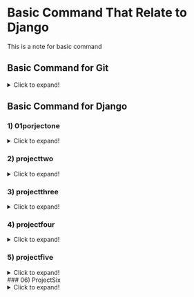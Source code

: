 # Basic Command That Relate to Django

This is a note for basic command

## Basic Command for Git
<details>
  <summary>Click to expand!</summary>
  
### 1) git config
**Utility** : To set your user name and email in the main configuration file.
  
**How to** : To check your name and email type in **_git config --global user.name_** and **_git config --global user.email_**. And to set your new email or name **_git config --global user.name = “Zarif”_** and **_git config --global user.email = “zarif9110@gmail.com”_**
  
### 2) git init
**Utility** : To initialise a git repository for a new or existing project.

**How to** : **_git init_** in the root of your project directory.

### 3) git clone
**Utility :** To copy a git repository from remote source, also sets the remote to original source so that you can pull again.

**How to : _git clone <:clone git url:>_**

### 4) git status
**Utility :** To check the status of files you’ve changed in your working directory, i.e, what all has changed since your last commit.

**How to : _git status_** in your working directory. lists out all the files that have been changed.

### 5) git add
**Utility :** adds changes to stage/index in your working directory.

**How to : _git add ._**

### 6) git commit
**Utility :** commits your changes and sets it to new commit object for your remote.

**How to : _git commit -m ”sweet little commit message”_**

### 7) git push/git pull
**Utility :** Push or Pull your changes to remote. If you have added and committed your changes and you want to push them. Or if your remote has updated and you want those latest changes.

**How to : _git pull <:remote:> <:branch:>_** and **_git push <:remote:> <:branch:>_**

### 8) git branch
**Utility :** Lists out all the branches.

**How to : _git branch_** or **_git branch -a_** to list all the remote branches as well.

### 9) git checkout
**Utility :** Switch to different branches

**How to : _git checkout <:branch:>_** or **_git checkout -b <:branch:>_** if you want to create and switch to a new branch.

### 10) git stash
**Utility :** Save changes that you don’t want to commit immediately.

**How to : _git stash_** in your working directory. **_git stash_** apply if you want to bring your saved changes back.

### 11) git merge
**Utility :** Merge two branches you were working on.

**How to :** Switch to branch you want to merge everything in. **_git merge <:branch_you_want_to_merge:>_**

### 12) git reset
**Utility :** You know when you commit changes that are not complete, this sets your index to the latest commit that you want to work on with.

**How to : _git reset <:mode:> <:COMMIT:>_**

### 13) git remote
**Utility :** To check what remote/source you have or add a new remote.

**How to : _git remote_** to check and list. And **_git remote add <:remote_url:>_**

</details>

## Basic Command for Django

### 1) 01porjectone
<details>
  <summary>Click to expand!</summary>
  
To create a new django project use below command:

**_django-admin startproject helloworld_**

after that, create an app in your project by using below command, your app folder will appear:

**_python manage.py startapp hola_**

At **_settings.py_** file at the main project folder, insert the name of your app in **INSTALLED_APPS**

In **_views.py_** file, you can create a simple httpresponse such as:

```python
from django.Http import HttpResponse
def homePageView(request):
  return HttpResponse('This will shown in the browser')
```
Then, create a **_urls.py_** file in **hola** folder and write the following code:
```python
from django.urls import path
from . import views
urlpatterns = [
    path('', views.homePageView, name='home'),
]
```
to connect the path from hola project, you need to register it in the **_url.py_** at the main app:
```python
urlpatterns = [
    path('admin/', admin.site.urls),
    path('', include('hola.urls')),
]
```
Finally, use command **_python manage.py runserver_** to make sure it is successfull.

</details>

### 2) projecttwo
<details>
  <summary>Click to expand!</summary>
In this project, we want to homepage template. Setup the project, create a new app named **_website_**. Then, create new folder at the base directory named **_templates_**

To connect **_templates_** folder into the main project, in **_setting.py_** , at the **_TEMPLATES_**, insert the following code:
```python
TEMPLATES = [
    {
        'BACKEND': 'django.template.backends.django.DjangoTemplates',
        'DIRS': [os.path.join(BASE_DIR, 'templates')],
        'APP_DIRS': True,
        'OPTIONS': {
            'context_processors': [
                'django.template.context_processors.debug',
                'django.template.context_processors.request',
                'django.contrib.auth.context_processors.auth',
                'django.contrib.messages.context_processors.messages',
            ],
        },
    },
]
```
after that, in **_views.py_** in **website** folder, remove all the existing coding and add the following code.
```python
  from django.views.generic import TemplateView
  class HomePageView(TemplateView):
    template_name = 'home.html'
```
Then, set the path at **_setting.py_** at the main project folder.
```python
path('', include('website.urls')),
```
Then create **_urls.py_** file in the website folder and write this code:
```python
from django.urls import path
from . import views
  urlpatterns = [
    path('', views.HomePageView.as_view(), name='home'),
  ]
```
Runserver to see if it is works.

**Exercise**: Create a aboutus and contact us hmtl with the same step as above

#### Pre built templates
1. Create **_nav.html_** file in template folder. add the following code:
```html
<header>
    <a href=" {% url 'home' %} ">Home</a> | <a href=" {% url 'about' %}">about us</a> | <a href=" {% url 'contact' %}">contact us</a>
</header>
{% block content %}
{% endblock %}
```
2. Then extend the **_nav.html_** page to **_home.html_**, **_about.html_** and **_contact.html_** with the following code: 
```html
{% extends 'nav.html' %}
{% block content %}
<h1>This is my website homepage</h1>
{% endblock %}
```
repeat the 2. step into **_about.html_** page and **_contact.html_** page
</details>

### 3) projectthree
<details>
  <summary>Click to expand!</summary>
In this project, we want to interact with the database.

First, setup a new project, named commandr. And create an app named cmdr. We create a database in **_models.py_** files, then we need to register it in **_admin.py_** file.

to create an initial database based on default setting.

**_python manage.py migrate_** 

create a simple database in **_models.py_** file 
```python
class Cmdr (models.Model):
    text = models.TextField()
```
Then do the below command:

**_python manage.py makemigrations cmdr_**

**_python manage.py migrate cmdr_**

whenever you edit the database in **_models.py_**, you need to make a migration.

Then, we need to generate **admin ID** and **password**. To do that, 

**_python manage.py createsuperuser_**

after that, you can login the admin site

**We need to register our model to admin site**. to do that. go to admin.py file a write this code

```python
from .models import Cmdr
admin.site.register(Cmdr)
```
run the server and you can see that **Cmdr** appear. 

to remove/edit the naming convention in the **Cmdr**, write the following code, in the Cmdr class in **_models.py_**:
```python
def __str__(self):
        return self.text
```
**Showing data to frontend**

write this code in **_views.py_**
```python 
from django.views.generic import ListView
from .models import Cmdr
class homePageView(ListView):
    model = Cmdr
    template_name = 'home.html'
```
then, create a **temlplates** folder and create a **_home.html_**. Setup as we learn before.

To make our data appear in frontend. we need to do something in the **_home.html_**. 
```html
  {% for c in object_list %}
  <li>
    <input type="radio" id="f-option" name="selector">
    <label for="f-option">{{ c }}</label>

    <div class="check"></div>
  </li>
  {% endfor %}
```
the above code will get the data from the **_models.py_** file
</details>
  
### 4) projectfour
<details>
  <summary>Click to expand!</summary>
In this project, the goal is to explore more on static file such as attach bootstrap, css, and javascript file. And also explore more on database interaction.

1) Setup a project name website. and create an app named **articles**.

2) In **_models.py_**, write the following code:
```python
class Article(models.Model):
    author = models.ForeignKey(
        'auth.User',
        on_delete=models.CASCADE,
    )
    title = models.CharField(max_length=200)
    text = models.TextField()
    
    def __str__(self):
        return self.title
```
3) Make a migrations and migrate the database that we just create

**_python manage.py makemigrations articles_**

**_python manage.py migrate articles_**

4) Create a **superuser** so that we can log in the admin panel

5) Register the model into admin file so that it can appear in admin panel
```python
from .models import Article
admin.site.register(Article)
```
6) To setup templates, create a folder named **templates** and create a file named **_home.html_** and **_base.html_**. Then register templates into **_settings.py_** file

7) Create view in a views.py
```python
from django.views.generic import ListView
from . models import Article
class ArticleListView(ListView):
    model = Article
    template_name = 'home.html'
```

8) create a **_urls.py_** in articles folder and insert the the following code:
```python
from django.urls import path
from . import views
urlpatterns = [
    path('', views.ArticleListView.as_view(), name='home.html'),
]
```

9) in urls.py in main project, create a path for articles.
```python
from django.contrib import admin
from django.urls import path, include
urlpatterns = [
    path('admin/', admin.site.urls),
    path('', include('articles.urls')),
]
```
10) In **_base.html_** file. insert the following code:
```html
<!DOCTYPE html>
<html lang="en">
<head>
    <meta charset="UTF-8">
    <meta name="viewport" content="width=device-width, initial-scale=1.0">
    <title>Zarif's Personal Blog</title>
</head>
<body>
    <div class="container">
        {% block content %}        
        {% endblock %}
    </div>
</body>
</html>
```

11) In **_home.html_** file. Insert the following code: Then runserver
```html
{% extends 'base.html' %}
{% block content %}
{% for arti in object_list %}
    <div class="article">
        <h3><a href="">{{ arti.title }}</a></h3>
        <p>{{ arti.text }}</p>
    </div>
{% endfor %}
{% endblock %}
```
12) Now, it is time to learn how to link with static files such as css file. first, create **static** folder at base dir. inside static folder, create a css folder. then create a **_basestyles.css_** file. make any css code as you want.

13)Then we need to register static folder. To do that, go to **_settings.py_** file. add this code at the bottom:
```python
STATICFILES_DIRS = [os.path.join(BASE_DIR, 'static')]
```
14) Then go to **_base.html_** file, add **_{% load static %}_** at the very top of the file. Then add below code to link with css.
```html
<link rel="stylesheet" href="{% static 'css/basestyles.css' %}">
```
15) To make URL unique, means when user click article title, it will link to detail page. to that creata a new class in **_views.py_**
```python
class ArticleDetailView(DetailView):
    model = Article
    template_name = 'detail.html'
    context_object_name = 'object_list'
```
16) In **_urls.py_**, register this new view. but this time using a unique primary key.
```python
path('article/<int:pk>', views.ArticleDetailView.as_view(), name='article_page'),
```
17) Create a new html named **_detail.html_** and insert following codes
```html
{% extends 'base.html' %}
{% block content %}
<div class="dettails">
    <h2>{{ object_list.title }}</h2>
    <p>{{ object_list.text }}</p>
</div>
{% endblock %}
```
18) at **_home.html_** add a link to a detail.html with unique pk.
```html
<h3><a href="{% url 'article_page' arti.pk %}">{{ arti.title }}</a></h3>
```
</details>

### 5) projectfive
<details>
  <summary>Click to expand!</summary>
In this project, we will learn how to handle user input via forms. Templates and static files are already provided, so we don't need to do it from scratch. 

1) The first step is to create a project name **_mywebsite_** and create a app named **_videorequest_**. Then register your in **_settings.py_**. Then as usual need to migrate the app.

2) In the **_urls.py_**, include path for videorequest's urls.
```python
path('videorequest/', include('videorequest.urls'))
```
3) Create a **_urls.py_** in the videorequest folder. 
```python
from . import views
path('', views.index, name='index'),
path('', views.vrform, name='vrform')
```
4) Then, we need to prepare our model. In **_models.py_**
```python 
from django.utilis import timezone
class Video(models.Model):
  videotitle = models.CharField(max_length=30)
  videodesc = models.TextField()
  date_added = models.DateTimeField(default=timezone.now)
  
  def __str__(self):
    return 'Name: {}, ID: {}'.format(self.title, self.id)
```
5) Then register it in **_admin.py_** file

6) Next, create a new folder with subfolder named in **_videorequest_**:

    i)  **_templates_** > **_videorequest_**  
    ii) **_static_** > **_videorequest_**

7) Insert css files into ii) and html files into i)

8) In **_views.py_**
```python
def index (request):
  return render (request, 'videorequest/index.html')
def vrform (request):
  return render (request, 'videorequest/vrform.html')
```
At this point, you can runserver but we are missing a static files. To load static files, we need to do something at html files.

9) At the top of **_index.html_** file add **_{% load static %}_** command.

10) At bootsratp and css link, change it to:
```html
<link href="{% static 'videorequest/bootstrap.min.css' %}" rel="stylesheet">
<link href="{% static 'videorequest/theme.css' %}" rel="stylesheet">
```
11) Repeat step 9 and 10 for **_vrform.html_**

12) Setup a superuser and runserver to test. Add something in database

13) **Fetching data from database**. Fetch data from database to **_index.html_** first. In **_views.py_** file, add below code in the index function. Do not forget to import model
```python
def index(request):
    videos = Video.objects.order_by('-date_added')
    context = {'videos':videos}
    return render(request, 'videorequest/index.html', context)
```
14) At **_index.html_** file, insert the following code.
```html
{% for v in videos %}
      <div class="page-header">
        <h1>{{ v.videotitle }}</h1>
      </div>
      <div class="well">
        <p>{{ v.videodesc }}</p>
      </div>
      {% endfor %}
```
15) **Interaction with Django Form**. First, creata **_forms.py_** file in **videorequest** folder, and enter the following code.
```python
from django import forms
class VideoForm(forms.Form):
    videoname = forms.CharField(max_length=20,
        widget=forms.TextInput(attrs={
            'class':'form-control',
            'placeholder': 'Name',
            'id': 'inputName'
        }))
    videodesc = forms.CharField(widget=forms.Textarea(attrs={
        'class': 'form-control',
        'rows': '5',
        'id': 'comment',
        'placeholder': 'comment'
    }))
```
16) In the **_vrform.html_**, Insert the following code:
```html
 <form class="form-signin" method="POST" action="{% url 'vrform' %}">
        {% csrf_token %}
        <h4 class="form-signin-heading">Add your video request here</h4>
        <div class="form-group">
          <label for="inputName" class="sr-only">Video title</label>
          {{ form.videoname }}
        </div>
        <div class="form-group">
          <label for="comment" class="sr-only">Details to be discussed in video</label>
          {{ form.videodesc }}
        </div>
        <button class="btn btn-lg btn-success btn-block" type="submit">Submit</button>
      </form>
```
17) **Taking input from user and storing it in database**. In the **_views.py_** insert the following code in **vrform** function:
```python
def vrform(request):
    if request.method == 'POST':
        form = VideoForm(request.POST)

        if form.is_valid():
            new_req = Video(videotitle=request.POST['videoname'], videodesc=request.POST['videodesc'])
            new_req.save()
            return redirect('index')
    else:
        form = VideoForm()
    
    context = {'form': form}
    return render (request, 'videorequest/vrform.html', context)
```
finally, runserver to see in the browser.
</details>
### 06) ProjectSix

<details>
  <summary>Click to expand!</summary>
In this project, we will learn CRUD (Create, Read, Update and Delete) concept. Copy and paste website folder from project four.

1) **Create a new Article.** First, create a new template name **_article_new.html_** in templates folder and enter the following code.
```html
{% extends 'base.html' %}


{% block content %}
<h3>This is an Update Article Page</h3>
<form action="" method="post">
    {% csrf_token %}
    {{ form.as_p }}
    <input type="submit" value="save">
</form>
{% endblock %}
```
2) Then, create a new path for this template in **_urls.py_**
```python
path('article/new/', views.ArticleCreateView.as_view(), name='article_new' )
```
3) In **_views.py_** create a new class name ArticleCreateView. Dont forget to import CreateView. Then enter the following code.
```python
from django.views.generic.edit import CreateView, UpdateView, DeleteView
class ArticleCreateView(CreateView):
    model = Article
    template_name = 'article_new.html'
    fields = '__all__'
    success_url = reverse_lazy('home')
```
4) In home.html, make sure you create an anchor tag to link to artticle_new.html
```html
<a href="{% url 'article_new' %}">Create a New Article</a>
```
Then, runserver to see it is works.

5) **Edit existing article**. First, create a new html file named **_article_edit.html_**.
```html
{% extends 'base.html' %}
{% block content %}
<h3>This is an Edit Article Page</h3>
<form action="" method="post">
    {% csrf_token %}
    {{ form.as_p }}
    <input type="submit" value="update">
</form>
{% endblock %}
```
6) Create a new path in **_urls.py_**
```python
path('article/edit/<int:pk>/', views.ArticleUpdateView.as_view(), name='article_edit' ),
```
7) Create ArticleUpdateView class in **_views.py_**
```python
class ArticleUpdateView(UpdateView):
    model = Article
    template_name = 'article_edit.html'
    fields = ['title', 'text']
    success_url = reverse_lazy('home')
```
8) In **_detail.html_**, create an anchor tag.
```html
<a href="{% url 'article_edit' batman.pk %}">Update this article</a>
```
Then, runserver to see it is works.

9) **Delete an Article.** Create a new template name **_article_delete.html_**
```html
{% extends 'base.html' %}
{% block content %}
<h3>This is a Delete Article Page</h3>
<form action="" method="post">
    {% csrf_token %}
    <h3>Warning!!!</h3>
    <p>Confirm you want to delete {{ batman.title }}?</p>
    <input type="submit" value="confirm">
</form>
{% endblock %}
```
10) Create a new path in **_urls.py_**
```python
path('article/delete/<int:pk>/', views.ArticleDeleteView.as_view(), name='article_delete' ),
```
11) Create ArticleDeleteView in views.py
```python
class ArticleDeleteView(DeleteView):
    model = Article
    template_name = 'article_delete.html'
    context_object_name = 'batman'
    success_url = reverse_lazy('home')
```
</details>
